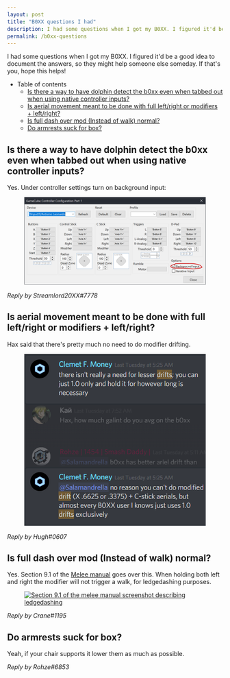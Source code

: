 ```yaml
---
layout: post
title: "B0XX questions I had"
description: I had some questions when I got my B0XX. I figured it'd be a good idea to document the answers, so they might help someone else someday.
permalink: /b0xx-questions
---
```


I had some questions when I got my B0XX. I figured it'd be a good idea to document the answers, so they might help someone else someday. If that's you, hope this helps!

- Table of contents
  - [Is there a way to have dolphin detect the b0xx even when tabbed out when using native controller inputs?](#is-there-a-way-to-have-dolphin-detect-the-b0xx-even-when-tabbed-out-when-using-native-controller-inputs-)
  - [Is aerial movement meant to be done with full left/right or modifiers + left/right?](#is-aerial-movement-meant-to-be-done-with-full-left-right-or-modifiers---left-right-)
  - [Is full dash over mod (Instead of walk) normal?](#is-full-dash-over-mod--instead-of-walk--normal-)
  - [Do armrests suck for box?](#do-armrests-suck-for-box-)

## Is there a way to have dolphin detect the b0xx even when tabbed out when using native controller inputs?

Yes. Under controller settings turn on background input:

<figure>
  <a href="/assets/images/posts/2019-08-01-B0XX-questions/controller-background-input.png" target="_blank">
    <img src="/assets/images/posts/2019-08-01-B0XX-questions/controller-background-input.png" alt="Turning on background input over controller configuration settings" />
  </a>
</figure>

_Reply by Streamlord20XX#7778_

## Is aerial movement meant to be done with full left/right or modifiers + left/right?

Hax said that there's pretty much no need to do modifier drifting.

<figure>
  <a href="/assets/images/posts/2019-08-01-B0XX-questions/hax-drift-response.png" target="_blank">
    <img src="/assets/images/posts/2019-08-01-B0XX-questions/hax-drift-response.png" alt="Hax saying that there's no need for lesser drifts, full left/right will do" />
  </a>
</figure>

_Reply by Hugh#0607_

## Is full dash over mod (Instead of walk) normal?

Yes. Section 9.1 of the [Melee manual](https://drive.google.com/file/d/19N_qIS5ummLIFJF-00w72lxOuE3tHMqX/view) goes over this. When holding both left and right the modifier will not trigger a walk, for ledgedashing purposes.

<figure>
  <a href="/assets/images/posts/2019-08-01-B0XX-questions/manual-9.1.png" target="_blank">
    <img src="/assets/images/posts/2019-08-01-B0XX-questions/manual-9.1.png" alt="Section 9.1 of the melee manual screenshot describing ledgedashing" />
  </a>
</figure>

_Reply by Crane#1195_

## Do armrests suck for box?

Yeah, if your chair supports it lower them as much as possible.

_Reply by Rohze#6853_
